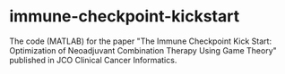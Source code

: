 # immune-checkpoint-kickstart
The code (MATLAB) for the paper "The Immune Checkpoint Kick Start: Optimization of Neoadjuvant Combination Therapy Using Game Theory" published in JCO Clinical Cancer Informatics.
